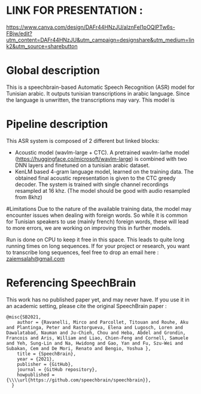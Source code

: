 # LINK FOR PRESENTATION  :
https://www.canva.com/design/DAFr44HNzJU/aIznFeI1pOQIPTw6s-FBjw/edit?utm_content=DAFr44HNzJU&utm_campaign=designshare&utm_medium=link2&utm_source=sharebutton
# Global description 

This is a speechbrain-based Automatic Speech Recognition (ASR) model for Tunisian arabic. It outputs tunisian transcriptions in arabic language. Since the language is unwritten, the transcriptions may vary. This model is 

# Pipeline description
This ASR system is composed of 2 different but linked blocks:
- Acoustic model (wavlm-large + CTC). A pretrained wavlm-larhe model (https://huggingface.co/microsoft/wavlm-large) is combined with two DNN layers and finetuned on a tunisian arabic dataset.
- KenLM based 4-gram language model, learned on the training data.
The obtained final acoustic representation is given to the CTC greedy decoder.
The system is trained with single channel recordings resampled at  16 khz. (The model should be good with audio resampled from 8khz)

#Limitations 
Due to the nature of the available training data, the model may encounter issues when dealing with foreign words. So while it is common for Tunisian speakers to use (mainly french) foreign words, these will lead to more errors, we are working on improving this in further models. 

Run is done on CPU to keep it free in this space. This leads to quite long running times on long sequences. If for your project or research, you want to transcribe long sequences, feel free to drop an email here : zaiemsalah@gmail.com 

# Referencing SpeechBrain

This work has no published paper yet, and may never have. If you use it in an academic setting, please cite the original SpeechBrain paper : 
```
@misc{SB2021,
    author = {Ravanelli, Mirco and Parcollet, Titouan and Rouhe, Aku and Plantinga, Peter and Rastorgueva, Elena and Lugosch, Loren and Dawalatabad, Nauman and Ju-Chieh, Chou and Heba, Abdel and Grondin, Francois and Aris, William and Liao, Chien-Feng and Cornell, Samuele and Yeh, Sung-Lin and Na, Hwidong and Gao, Yan and Fu, Szu-Wei and Subakan, Cem and De Mori, Renato and Bengio, Yoshua },
    title = {SpeechBrain},
    year = {2021},
    publisher = {GitHub},
    journal = {GitHub repository},
    howpublished = {\\\\url{https://github.com/speechbrain/speechbrain}},
  }
```


